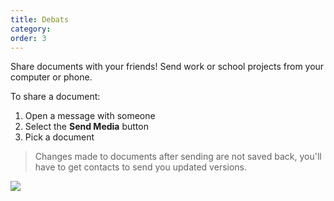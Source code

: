 ```yaml
---
title: Debats
category:
order: 3
---
```


Share documents with your friends! Send work or school projects from your computer or phone.

To share a document:

1. Open a message with someone
2. Select the **Send Media** button
3. Pick a document

> Changes made to documents after sending are not saved back, you'll have to get contacts to send you updated versions.

![](//placehold.it/800x600)